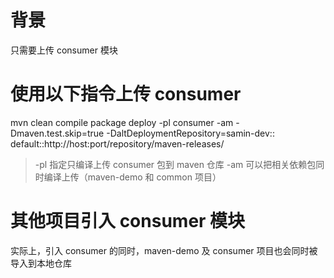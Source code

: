 # 背景

只需要上传 consumer 模块

# 使用以下指令上传 consumer

mvn clean compile package deploy -pl consumer -am -Dmaven.test.skip=true -DaltDeploymentRepository=samin-dev::
default::http://host:port/repository/maven-releases/

> -pl 指定只编译上传 consumer 包到 maven 仓库
> -am 可以把相关依赖包同时编译上传（maven-demo 和 common 项目）

# 其他项目引入 consumer 模块

实际上，引入 consumer 的同时，maven-demo 及 consumer 项目也会同时被导入到本地仓库